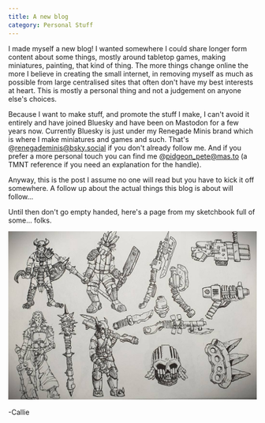 ```yaml
---
title: A new blog
category: Personal Stuff
---
```


I made myself a new blog! I wanted somewhere I could share longer form content about some things, mostly around tabletop games, making miniatures, painting, that kind of thing. The more things change online the more I believe in creating the small internet, in removing myself as much as possible from large centralised sites that often don't have my best interests at heart. This is mostly a personal thing and not a judgement on anyone else's choices.

Because I want to make stuff, and promote the stuff I make, I can't avoid it entirely and have joined Bluesky and have been on Mastodon for a few years now. Currently Bluesky is just under my Renegade Minis brand which is where I make miniatures and games and such. That's @renegademinis@bsky.social if you don't already follow me. And if you prefer a more personal touch you can find me @pidgeon_pete@mas.to (a TMNT reference if you need an explanation for the handle).

<!--more-->

Anyway, this is the post I assume no one will read but you have to kick it off somewhere. A follow up about the actual things this blog is about will follow...

Until then don't go empty handed, here's a page from my sketchbook full of some... folks.

![image](\images\2025\sketchbook_2532025.jpg "A page of sketches of some wasteland looking warriors")

-Callie
